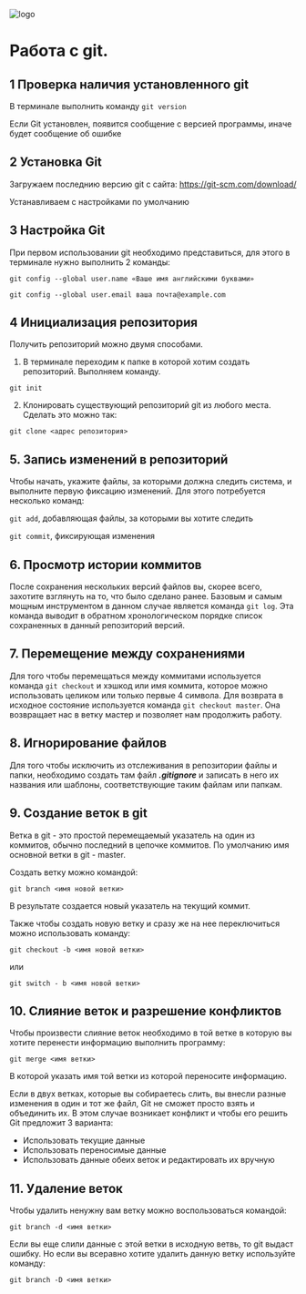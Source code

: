 ![logo](gitlogo.png)
# Работа с git.
## 1 Проверка наличия установленного git

В терминале выполнить команду `git version`

Если Git установлен, появится сообщение с версией программы, иначе будет сообщение об ошибке
## 2 Установка Git

Загружаем последнию версию git с сайта: https://git-scm.com/download/

Устанавливаем с настройками по умолчанию
## 3 Настройка Git

При первом использовании git необходимо представиться, для этого в терминале нужно выполнить 2 команды: 
```
git config --global user.name «Ваше имя английскими буквами»

git config --global user.email ваша почта@example.com
```
## 4 Инициализация репозитория
Получить репозиторий можно двумя способами.
1. В терминале переходим к папке в которой хотим создать репозиторий. Выполняем команду. 
```
git init
```
2. Клонировать существующий репозиторий git из любого места. Сделать это можно так:
```
git clone <адрес репозитория>
```
## 5. Запись изменений в репозиторий

Чтобы начать, укажите файлы, за которыми должна следить система, и выполните
первую фиксацию изменений. Для этого потребуется несколько команд:

`git add`, добавляющая файлы, за которыми вы хотите следить

`git commit`, фиксирующая изменения
    
## 6. Просмотр истории коммитов

После сохранения нескольких версий файлов вы, скорее всего, захотите взглянуть на то, что было сделано ранее. Базовым и самым мощным инструментом в данном случае является команда `git log`. Эта команда выводит в обратном
хронологическом порядке список сохраненных в данный репозиторий версий.

## 7. Перемещение между сохранениями

Для того чтобы перемещаться между коммитами используется команда `git checkout` и хэшкод или имя коммита, которое можно использовать целиком или только первые 4 символа. Для возврата в исходное состояние используется команда `git checkout master`. Она возвращает нас в ветку мастер и позволяет нам продолжить работу.

## 8. Игнорирование файлов
Для того чтобы исключить из отслеживания в репозитории файлы и папки, необходимо создать там файл **_.gitignore_** и записать в него их названия или шаблоны, соответствующие таким файлам или папкам.

## 9. Создание веток в git
Ветка в git - это простой перемещаемый указатель на один из коммитов, обычно последний в цепочке коммитов. По умолчанию имя основной ветки в git - master.

Создать ветку можно командой:
```
git branch <имя новой ветки>
```
В результате создается новый указатель на текущий коммит.

Также чтобы создать новую ветку и сразу же на нее переключиться можно использовать команду:
```
git checkout -b <имя новой ветки>
```
или
```
git switch - b <имя новой ветки>
```
## 10. Слияние веток и разрешение конфликтов

Чтобы произвести слияние веток необходимо в той ветке в которую вы хотите перенести информацию выполнить программу:
```
git merge <имя ветки>
```
В которой указать имя той ветки из которой переносите информацию.

Если в двух ветках, которые
вы собираетесь слить, вы внесли разные изменения в один и тот же файл, Git не
сможет просто взять и объединить их. В этом случае возникает конфликт и чтобы его решить Git предложит 3 варианта:

* Использовать текущие данные
* Использовать переносимые данные
* Использовать данные обеих веток и редактировать их вручную 

## 11. Удаление веток

Чтобы удалить ненужну вам ветку можно воспользоваться командой:
```
git branch -d <имя ветки>
```
Если вы еще слили данные с этой ветки в исходную ветвь, то git выдаст ошибку.
Но если вы всеравно хотите удалить данную ветку используйте команду:
```
git branch -D <имя ветки>
```
